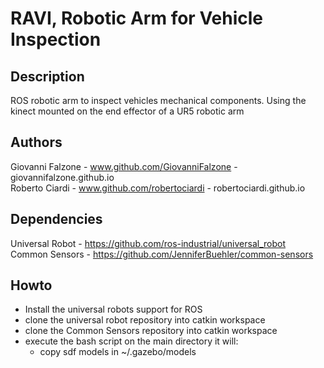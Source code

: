 # RAVI, Robotic Arm for Vehicle Inspection
## Description
ROS robotic arm to inspect vehicles mechanical components.
Using the kinect mounted on the end effector of a UR5 robotic arm

## Authors
Giovanni Falzone - www.github.com/GiovanniFalzone - giovannifalzone.github.io \
Roberto Ciardi - www.github.com/robertociardi - robertociardi.github.io

## Dependencies
Universal Robot - https://github.com/ros-industrial/universal_robot \
Common Sensors - https://github.com/JenniferBuehler/common-sensors

## Howto
- Install the universal robots support for ROS
- clone the universal robot repository into catkin workspace
- clone the Common Sensors repository into catkin workspace
- execute the bash script on the main directory it will:
  - copy sdf models in ~/.gazebo/models

  
  
